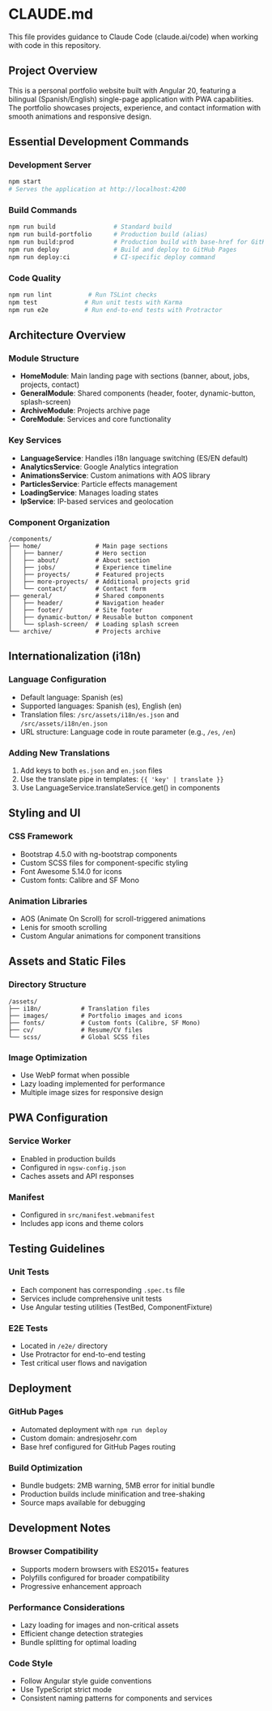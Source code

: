 # CLAUDE.md

This file provides guidance to Claude Code (claude.ai/code) when working with code in this repository.

## Project Overview

This is a personal portfolio website built with Angular 20, featuring a bilingual (Spanish/English) single-page application with PWA capabilities. The portfolio showcases projects, experience, and contact information with smooth animations and responsive design.

## Essential Development Commands

### Development Server
```bash
npm start
# Serves the application at http://localhost:4200
```

### Build Commands
```bash
npm run build                # Standard build
npm run build-portfolio      # Production build (alias)
npm run build:prod           # Production build with base-href for GitHub Pages
npm run deploy               # Build and deploy to GitHub Pages
npm run deploy:ci            # CI-specific deploy command
```

### Code Quality
```bash
npm run lint          # Run TSLint checks
npm test             # Run unit tests with Karma
npm run e2e          # Run end-to-end tests with Protractor
```

## Architecture Overview

### Module Structure
- **HomeModule**: Main landing page with sections (banner, about, jobs, projects, contact)
- **GeneralModule**: Shared components (header, footer, dynamic-button, splash-screen)
- **ArchiveModule**: Projects archive page
- **CoreModule**: Services and core functionality

### Key Services
- **LanguageService**: Handles i18n language switching (ES/EN default)
- **AnalyticsService**: Google Analytics integration
- **AnimationsService**: Custom animations with AOS library
- **ParticlesService**: Particle effects management
- **LoadingService**: Manages loading states
- **IpService**: IP-based services and geolocation

### Component Organization
```
/components/
├── home/               # Main page sections
│   ├── banner/         # Hero section
│   ├── about/          # About section
│   ├── jobs/           # Experience timeline
│   ├── proyects/       # Featured projects
│   ├── more-proyects/  # Additional projects grid
│   └── contact/        # Contact form
├── general/            # Shared components
│   ├── header/         # Navigation header
│   ├── footer/         # Site footer
│   ├── dynamic-button/ # Reusable button component
│   └── splash-screen/  # Loading splash screen
└── archive/            # Projects archive
```

## Internationalization (i18n)

### Language Configuration
- Default language: Spanish (es)
- Supported languages: Spanish (es), English (en)
- Translation files: `/src/assets/i18n/es.json` and `/src/assets/i18n/en.json`
- URL structure: Language code in route parameter (e.g., `/es`, `/en`)

### Adding New Translations
1. Add keys to both `es.json` and `en.json` files
2. Use the translate pipe in templates: `{{ 'key' | translate }}`
3. Use LanguageService.translateService.get() in components

## Styling and UI

### CSS Framework
- Bootstrap 4.5.0 with ng-bootstrap components
- Custom SCSS files for component-specific styling
- Font Awesome 5.14.0 for icons
- Custom fonts: Calibre and SF Mono

### Animation Libraries
- AOS (Animate On Scroll) for scroll-triggered animations
- Lenis for smooth scrolling
- Custom Angular animations for component transitions

## Assets and Static Files

### Directory Structure
```
/assets/
├── i18n/           # Translation files
├── images/         # Portfolio images and icons
├── fonts/          # Custom fonts (Calibre, SF Mono)
├── cv/             # Resume/CV files
└── scss/           # Global SCSS files
```

### Image Optimization
- Use WebP format when possible
- Lazy loading implemented for performance
- Multiple image sizes for responsive design

## PWA Configuration

### Service Worker
- Enabled in production builds
- Configured in `ngsw-config.json`
- Caches assets and API responses

### Manifest
- Configured in `src/manifest.webmanifest`
- Includes app icons and theme colors

## Testing Guidelines

### Unit Tests
- Each component has corresponding `.spec.ts` file
- Services include comprehensive unit tests
- Use Angular testing utilities (TestBed, ComponentFixture)

### E2E Tests
- Located in `/e2e/` directory
- Use Protractor for end-to-end testing
- Test critical user flows and navigation

## Deployment

### GitHub Pages
- Automated deployment with `npm run deploy`
- Custom domain: andresjosehr.com
- Base href configured for GitHub Pages routing

### Build Optimization
- Bundle budgets: 2MB warning, 5MB error for initial bundle
- Production builds include minification and tree-shaking
- Source maps available for debugging

## Development Notes

### Browser Compatibility
- Supports modern browsers with ES2015+ features
- Polyfills configured for broader compatibility
- Progressive enhancement approach

### Performance Considerations
- Lazy loading for images and non-critical assets
- Efficient change detection strategies
- Bundle splitting for optimal loading

### Code Style
- Follow Angular style guide conventions
- Use TypeScript strict mode
- Consistent naming patterns for components and services